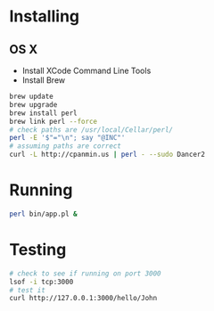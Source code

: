 
# Installing

## OS X

* Install XCode Command Line Tools
* Install Brew

```bash
brew update
brew upgrade
brew install perl
brew link perl --force
# check paths are /usr/local/Cellar/perl/
perl -E '$"="\n"; say "@INC"'
# assuming paths are correct
curl -L http://cpanmin.us | perl - --sudo Dancer2
```

# Running

```bash
perl bin/app.pl &
```

# Testing

```bash
# check to see if running on port 3000
lsof -i tcp:3000
# test it
curl http://127.0.0.1:3000/hello/John
```
